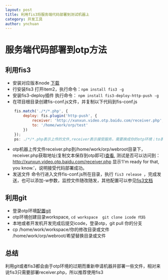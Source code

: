 ```yaml
---
layout: post
title: 利用fis3将服务端代码部署到测试机器上
category: 开发工具
author: ynchuan
---
```

# 服务端代码部署到otp方法

## 利用fis3

- 安装对应版本node  [下载](https://nodejs.org/en/download/)
- 行安装fis3  打开item2，执行命令：`npm install fis3 -g`
- 安装fis3-deploy插件 执行命令： `npm install fis3-deploy-http-push -g`
- 在项目根目录创建fis-conf.js文件，并复制以下代码到fis-conf.js

```javascript 
    fis.match('./*/*.php', {
        deploy: fis.plugin('http-push', {
            receiver: 'http://xunxun.video.otp.baidu.com/receiver.php',
            to: '/home/work/orp/test'
        })
    });
    ps: ./*/*.php表示上传的文件,receiver表示接受服务，需要换成你的otp环境；to表示文件上传后存储到的目录，即覆盖文件的目录
```

- otp机器上传文件receiver.php到/home/work/orp/webroot目录下，receiver.php获取地址(复制文本保存到otp即可)[查看](https://github.com/ustbhuangyi/receiver.php/blob/master/receiver.php), 测试是否可以访问到：http://xunxun.video.otp.baidu.com/receiver.php 显示‘I'm ready for that, you know.’，说明接受代码部署成功。
- 发送文件  命令行进入文件fis-conf.js所在目录，执行 `fis3 release `，完成发送，也可以添加-w参数，监控文件随改随发，其他配置可以参见[fis3文档](http://fis.baidu.com/fis3/docs/api/config-commonly-used.html)

## 利用git

- 登录otp环境[配置git](http://wiki.baidu.com/pages/viewpage.action?pageId=190527017)
- otp环境创建目录workspace, `cd workspace  git clone icode 代码`
- 本地或者开发机开发完成后提交icode，登录otp，git pull 你的分支
- cp /home/work/workspace/你的修改目录或文件   /home/work/orp/webroot/希望替换目录或文件

## 总结

利用git或者fis3都会由于otp环境的过期而重新申请机器并部署一些文件，相对来说fis3只需要部署receiver.php，所以推荐使用fis3